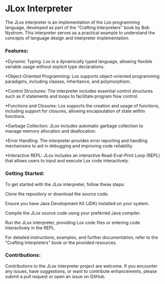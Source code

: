 <H1>JLox Interpreter </H1>
<p>The JLox interpreter is an implementation of the Lox programming language, developed as part of the "Crafting Interpreters" book by Bob Nystrom. This interpreter serves as a practical example to understand the concepts of language design and interpreter implementation.</p>

<H3>Features:</H3>
*Dynamic Typing: Lox is a dynamically typed language, allowing flexible variable usage without explicit type declarations.

*Object-Oriented Programming: Lox supports object-oriented programming paradigms, including classes, inheritance, and polymorphism.

*Control Structures: The interpreter includes essential control structures such as if statements and loops to facilitate program flow control.

*Functions and Closures: Lox supports the creation and usage of functions, including support for closures, allowing encapsulation of state within functions.

*Garbage Collection: JLox includes automatic garbage collection to manage memory allocation and deallocation.

*Error Handling: The interpreter provides error reporting and handling mechanisms to aid in debugging and improving code reliability.

*Interactive REPL: JLox includes an interactive Read-Eval-Print Loop (REPL) that allows users to input and execute Lox code interactively.

<H3>Getting Started:</H3>
To get started with the JLox interpreter, follow these steps:

Clone the repository or download the source code.

Ensure you have Java Development Kit (JDK) installed on your system.

Compile the JLox source code using your preferred Java compiler.

Run the JLox interpreter, providing Lox code files or entering code interactively in the REPL.

For detailed instructions, examples, and further documentation, refer to the "Crafting Interpreters" book or the provided resources.

<h3>Contributions:</h3>
Contributions to the JLox interpreter project are welcome. If you encounter any issues, have suggestions, or want to contribute enhancements, please submit a pull request or open an issue on GitHub.